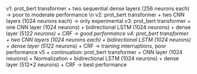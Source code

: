 v1: prot_bert transformer + two sequential dense layers (256 neurons each) -> poor to moderate performance \n
v2: prot_bert transformer + two CNN layers (1024 neurons each) -> only experimental
v3: prot_bert transformer + one CNN layer (1024 neurons) + bidirectional LSTM (1024 neurons) + dense layer (512*2 neurons) + CRF -> good performance
v4: prot_bert transformer + two CNN layers (1024 neurons each) + bidirectional LSTM (1024 neurons) + dense layer (512*2 neurons) + CRF -> training interruptions, poor performance
v5 + continuation: prot_bert transformer + CNN layer (1024 neurons) + Normalization + bidirectional LSTM (1024 neurons) + dense layer (512*2 neurons) + CRF -> best performance
